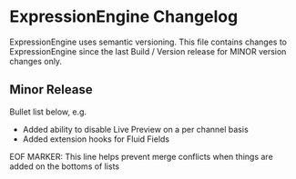 # ExpressionEngine Changelog

ExpressionEngine uses semantic versioning. This file contains changes to ExpressionEngine since the last Build / Version release for MINOR version changes only.

## Minor Release

Bullet list below, e.g.

   - Added ability to disable Live Preview on a per channel basis
   - Added extension hooks for Fluid Fields



EOF MARKER: This line helps prevent merge conflicts when things are
added on the bottoms of lists
